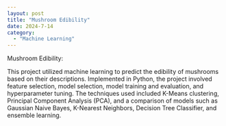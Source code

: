```yaml
---
layout: post
title: "Mushroom Edibility"
date: 2024-7-14
category:
  - "Machine Learning"
---
```


Mushroom Edibility:

This project utilized machine learning to predict the edibility of mushrooms based on their descriptions. Implemented in Python, the project involved feature selection, model selection, model training and evaluation, and hyperparameter tuning. The techniques used included K-Means clustering, Principal Component Analysis (PCA), and a comparison of models such as Gaussian Naive Bayes, K-Nearest Neighbors, Decision Tree Classifier, and ensemble learning.
